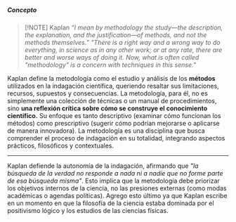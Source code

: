 ##### **Concepto**

> [!NOTE] Kaplan
> *“I mean by methodology the study—the description, the explanation, and the justification—of methods, and not the methods themselves.”*
> *"There is a right way and a wrong way to do everything, in science as in any other work; or at any rate, there are better and worse ways of doing it. Now, what is often called "methodology" is a concern with techniques in this sense."*

Kaplan define la metodología como el estudio y análisis de los **métodos** utilizados en la indagación científica, queriendo resaltar sus limitaciones, recursos, supuestos y consecuencias. La metodología, para él, no es simplemente una colección de técnicas o un manual de procedimientos, sino **una reflexión crítica sobre cómo se construye el conocimiento científico.**
Su enfoque es tanto descriptivo (examinar cómo funcionan los métodos) como prescriptivo (sugerir cómo podrían mejorarse o aplicarse de manera innovadora).
La metodología es una disciplina que busca comprender el proceso de indagación en su totalidad, integrando aspectos prácticos, filosóficos y contextuales.
****
Kaplan defiende la autonomía de la indagación, afirmando que *"la búsqueda de la verdad no responde a nada ni a nadie que no forme parte de esa búsqueda misma"*. Esto implica que la metodología debe priorizar los objetivos internos de la ciencia, no las presiones externas (como modas académicas o agendas políticas). Agrego esto último ya que Kaplan escribe en un momento en que la filosofía de la ciencia estaba dominada por el positivismo lógico y los estudios de las ciencias físicas. 
